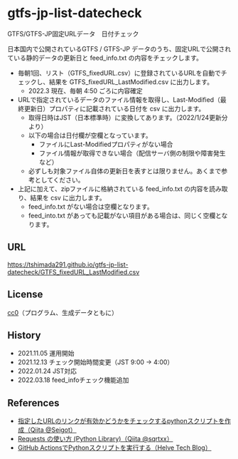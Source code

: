 # gtfs-jp-list-datecheck
GTFS/GTFS-JP固定URLデータ　日付チェック

日本国内で公開されているGTFS / GTFS-JP データのうち、固定URLで公開されている静的データの更新日と feed_info.txt の内容をチェックします。
* 毎朝1回、リスト（GTFS_fixedURL.csv）に登録されているURLを自動でチェックし、結果を GTFS_fixedURL_LastModified.csv に出力します。
  * 2022.3 現在、毎朝 4:50 ごろに内容確定
* URLで指定されているデータのファイル情報を取得し、Last-Modified（最終更新日）プロパティに記載されている日付を csv に出力します。
  * 取得日時はJST（日本標準時）に変換してあります。（2022/1/24更新分より）
  * 以下の場合は日付欄が空欄となっています。
    * ファイルにLast-Modifiedプロパティがない場合
    * ファイル情報が取得できない場合（配信サーバ側の制限や障害発生など）
  * 必ずしも対象ファイル自体の更新日を表すとは限りません。あくまで参考としてください。
* 上記に加えて、zipファイルに格納されている feed_info.txt の内容を読み取り、結果を csv に出力します。
  * feed_info.txt がない場合は空欄となります。
  * feed_into.txt があっても記載がない項目がある場合は、同じく空欄となります。

## URL
https://tshimada291.github.io/gtfs-jp-list-datecheck/GTFS_fixedURL_LastModified.csv

## License
[cc0](https://creativecommons.org/publicdomain/zero/1.0/deed.ja)（プログラム、生成データともに）

## History
* 2021.11.05 運用開始
* 2021.12.13 チェック開始時間変更（JST 9:00 → 4:00）
* 2022.01.24 JST対応
* 2022.03.18 feed_infoチェック機能追加

## References
* [指定したURLのリンクが有効かどうかをチェックするpythonスクリプトを作成（Qiita @Seigot）](https://qiita.com/seigot/items/534ca3089d217200a1d6)
* [Requests の使い方 (Python Library)（Qiita @sqrtxx）](https://qiita.com/sqrtxx/items/49beaa3795925e7de666)
* [GitHub ActionsでPythonスクリプトを実行する（Helve Tech Blog）](https://helve-blog.com/posts/git/github-actions-python/)
